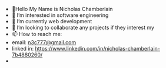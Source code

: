 - 👋Hello My Name is Nicholas Chamberlain
- 👀 I’m interested in software engineering 
- 🌱 I’m currently web development
- 💞️ I’m looking to collaborate any projects if they interest my
- 📫 How to reach me:
-  email: n3c777@gmail.com
-  linked in: https://www.linkedin.com/in/nicholas-chamberlain-7b4880260/
- 

<!---
n3c777/n3c777 is a ✨ special ✨ repository because its `README.md` (this file) appears on your GitHub profile.
You can click the Preview link to take a look at your changes.
--->
